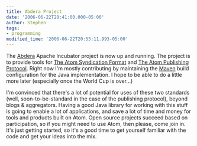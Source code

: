```yaml
---
title: Abdera Project
date: '2006-06-22T20:41:00.000-05:00'
author: Stephen
tags:
- programming
modified_time: '2006-06-22T20:55:11.993-05:00'
---
```


The [Abdera](http://incubator.apache.org/abdera/) Apache Incubator project is now up and running. The project is to provide tools for
[The Atom Syndication Format](http://www.ietf.org/rfc/rfc4287.txt) and
[The Atom Publishing Protocol](http://www.ietf.org/internet-drafts/draft-ietf-atompub-protocol-08.txt). Right now I'm mostly contributing
by maintaining the [Maven](http://maven.apache.org) build configuration for the Java implementation. I hope to be able to do a little more
later (especially once the World Cup is over...)

I'm convinced that there's a lot of potential for uses of these two standards (well, soon-to-be-standard in the case of the publishing
protocol), beyond blogs & aggregators. Having a good Java library for working with this stuff is going to enable a lot of applications, and
save a lot of time and money for tools and products built on Atom. Open source projects succeed based on participation, so if you might need
to use Atom, then please, come join in. It's just getting started, so it's a good time to get yourself familiar with the code and get your
ideas into the mix.
